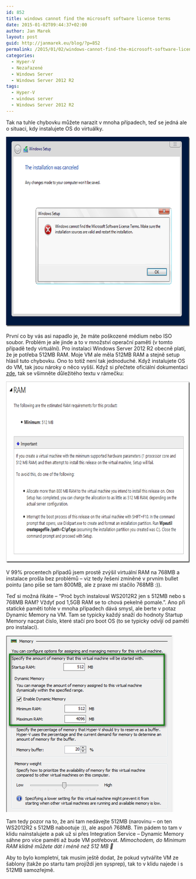 ```yaml
---
id: 852
title: windows cannot find the microsoft software license terms
date: 2015-01-02T09:44:37+02:00
author: Jan Marek
layout: post
guid: http://janmarek.eu/blog/?p=852
permalink: /2015/01/02/windows-cannot-find-the-microsoft-software-license-terms/
categories:
  - Hyper-V
  - Nezařazené
  - Windows Server
  - Windows Server 2012 R2
tags:
  - Hyper-V
  - windows server
  - Windows Server 2012 R2
---
```

Tak na tuhle chybovku můžete narazit v mnoha případech, teď se jedná ale o situaci, kdy instalujete OS do virtuálky.

[<img title="os-install-error-ram-less-than-768mb" style="border-top: 0px; border-right: 0px; border-bottom: 0px; border-left: 0px; display: inline" border="0" alt="os-install-error-ram-less-than-768mb" src="/wp-content/uploads/2015/01/osinstallerrorramlessthan768mb_thumb.png" width="689" height="519" />](/wp-content/uploads/2015/01/osinstallerrorramlessthan768mb.png) 

První co by vás asi napadlo je, že máte poškozené médium nebo ISO soubor. Problém je ale jinde a to v množství operační paměti (v tomto případě tedy virtuální). Pro instalaci Windows Server 2012 R2 obecně platí, že je potřeba 512MB RAM. Moje VM ale měla 512MB RAM a stejně setup hlásil tuto chybovku. Ono to totiž není tak jednoduché. Když instalujete OS do VM, tak jsou nároky o něco vyšší. Když si přečtete oficiální dokumentaci <a href="http://technet.microsoft.com/en-us/library/dn303418.aspx" target="_blank">zde</a>, tak se všimněte důležitého textu v rámečku:

[<img title="os-install-virtual-memory-issue" style="border-top: 0px; border-right: 0px; border-bottom: 0px; border-left: 0px; display: inline" border="0" alt="os-install-virtual-memory-issue" src="/wp-content/uploads/2015/01/osinstallvirtualmemoryissue_thumb.png" width="701" height="496" />](/wp-content/uploads/2015/01/osinstallvirtualmemoryissue.png) 

V 99% procentech případů jsem prostě zvýšil virtuální RAM na 768MB a instalace prošla bez problémů – viz tedy řešení zmíněné v prvním bullet pointu (ano píše se tam 800MB, ale z praxe mi stačilo 768MB :)).

Teď si možná říkáte – “Proč bych instaloval WS2012R2 jen s 512MB nebo s 768MB RAM? Vždyť pod 1,5GB RAM se to chová pekelně pomale.”. Ano při statické paměti tohle v mnoha případech dává smysl, ale berte v potaz Dynamic Memory na VM. Tam se typicky každý snaží do hodnoty Startup Memory nacpat čislo, které stačí pro boot OS (to se typicky odvíjí od paměti pro instalaci). 

[<img title="hyper-v-2012-r2-dynamic-memory" style="border-top: 0px; border-right: 0px; border-bottom: 0px; border-left: 0px; display: inline" border="0" alt="hyper-v-2012-r2-dynamic-memory" src="/wp-content/uploads/2015/01/hyperv2012r2dynamicmemory_thumb.png" width="458" height="483" />](/wp-content/uploads/2015/01/hyperv2012r2dynamicmemory.png) 

Tam tedy pozor na to, že ani tam nedávejte 512MB (narovinu – on ten WS2012R2 s 512MB nabootuje :)), ale aspoň 768MB. Tím pádem to tam v klidu nainstalujete a pak už si přes Integration Service – Dynamic Memory sáhne pro více paměti až bude VM potřebovat. _Mimochodem, do Minimum RAM klidně můžete dát i méně než 512 MB 🙂_

Aby to bylo kompletní, tak musím ještě dodat, že pokud vytváříte VM ze šablony (takže po startu tam projíždí jen sysprep), tak to v klidu najede i s 512MB samozřejmě.

